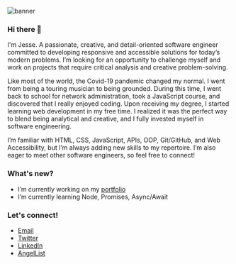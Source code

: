![banner](https://user-images.githubusercontent.com/106822556/178163588-1add26c0-c431-498a-8581-c8900716216b.png)

### Hi there 👋
I'm Jesse. A passionate, creative, and detail-oriented software engineer committed to developing responsive and accessible solutions for today’s modern problems. I’m looking for an opportunity to challenge myself and work on projects that require critical analysis and creative problem-solving.

Like most of the world, the Covid-19 pandemic changed my normal. I went from being a touring musician to being grounded. During this time, I went back to school for network administration, took a JavaScript course, and discovered that I really enjoyed coding. Upon receiving my degree, I started learning web development in my free time. I realized it was the perfect way to blend being analytical and creative, and I fully invested myself in software engineering.

I’m familiar with HTML, CSS, JavaScript, APIs, OOP, Git/GitHub, and Web Accessibility, but I’m always adding new skills to my repertoire. I’m also eager to meet other software engineers, so feel free to connect!

### What's new?
- I’m currently working on my [portfolio](https://jessefrenchdev.com)
- I’m currently learning Node, Promises, Async/Await

### Let's connect!
- [Email](mailto:frejes32@gmail.com)
- [Twitter](https://twitter.com/jesse__french)
- [LinkedIn](https://linkedin.com/in/jessekfrench)
- [AngelList](https://angel.co/u/jessefrench)
